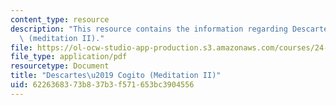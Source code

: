 ```yaml
---
content_type: resource
description: "This resource contains the information regarding Descartes\u2019 Cogito\
  \ (meditation II)."
file: https://ol-ocw-studio-app-production.s3.amazonaws.com/courses/24-01-classics-of-western-philosophy-spring-2016/6226368373b837b3f571653bc3904556_MIT24_01S16_SES11.pdf
file_type: application/pdf
resourcetype: Document
title: "Descartes\u2019 Cogito (Meditation II)"
uid: 62263683-73b8-37b3-f571-653bc3904556
---
```

